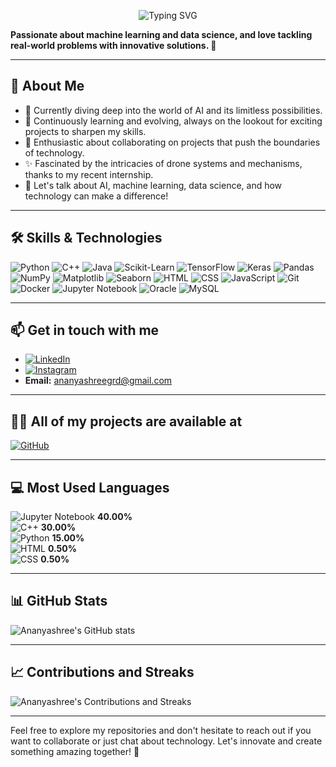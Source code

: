 <p align="center">
  <img src="https://readme-typing-svg.herokuapp.com?font=Fira+Code&size=22&pause=1000&color=00CFFF&background=2D2D2D&width=435&lines=Welcome+to+my+corner+of+GitHub%21+%F0%9F%8C%9F+Hi+there%2C+I'm+Ananyashree%21+%F0%9F%91%8B" alt="Typing SVG">
</p>

**Passionate about machine learning and data science, and love tackling real-world problems with innovative solutions. 🚀**

---

## 🧠 About Me
- 🔭 Currently diving deep into the world of AI and its limitless possibilities.
- 🌱 Continuously learning and evolving, always on the lookout for exciting projects to sharpen my skills.
- 🤝 Enthusiastic about collaborating on projects that push the boundaries of technology.
- ✨ Fascinated by the intricacies of drone systems and mechanisms, thanks to my recent internship.
- 💬 Let's talk about AI, machine learning, data science, and how technology can make a difference!

---

## 🛠️ Skills & Technologies
![Python](https://img.shields.io/badge/Python-3776AB?style=for-the-badge&logo=python&logoColor=white)
![C++](https://img.shields.io/badge/C%2B%2B-00599C?style=for-the-badge&logo=c%2B%2B&logoColor=white)
![Java](https://img.shields.io/badge/Java-007396?style=for-the-badge&logo=java&logoColor=white)
![Scikit-Learn](https://img.shields.io/badge/Scikit--Learn-F7931E?style=for-the-badge&logo=scikitlearn&logoColor=white)
![TensorFlow](https://img.shields.io/badge/TensorFlow-FF6F00?style=for-the-badge&logo=tensorflow&logoColor=white)
![Keras](https://img.shields.io/badge/Keras-D00000?style=for-the-badge&logo=keras&logoColor=white)
![Pandas](https://img.shields.io/badge/Pandas-150458?style=for-the-badge&logo=pandas&logoColor=white)
![NumPy](https://img.shields.io/badge/NumPy-013243?style=for-the-badge&logo=numpy&logoColor=white)
![Matplotlib](https://img.shields.io/badge/Matplotlib-11557C?style=for-the-badge&logo=matplotlib&logoColor=white)
![Seaborn](https://img.shields.io/badge/Seaborn-117CAE?style=for-the-badge&logo=seaborn&logoColor=white)
![HTML](https://img.shields.io/badge/HTML-E34F26?style=for-the-badge&logo=html5&logoColor=white)
![CSS](https://img.shields.io/badge/CSS-1572B6?style=for-the-badge&logo=css3&logoColor=white)
![JavaScript](https://img.shields.io/badge/JavaScript-F7DF1E?style=for-the-badge&logo=javascript&logoColor=white)
![Git](https://img.shields.io/badge/Git-F05032?style=for-the-badge&logo=git&logoColor=white)
![Docker](https://img.shields.io/badge/Docker-2496ED?style=for-the-badge&logo=docker&logoColor=white)
![Jupyter Notebook](https://img.shields.io/badge/Jupyter-FA0F00?style=for-the-badge&logo=jupyter&logoColor=white)
![Oracle](https://img.shields.io/badge/Oracle-F80000?style=for-the-badge&logo=oracle&logoColor=white)
![MySQL](https://img.shields.io/badge/MySQL-4479A1?style=for-the-badge&logo=mysql&logoColor=white)

---

## 📫 Get in touch with me
- [![LinkedIn](https://img.shields.io/badge/LinkedIn-0077B5?style=for-the-badge&logo=linkedin&logoColor=white)](https://www.linkedin.com/in/ananyashree-3926a3258?utm_source=share&utm_campaign=share_via&utm_content=profile&utm_medium=android_app)
- [![Instagram](https://img.shields.io/badge/Instagram-E4405F?style=for-the-badge&logo=instagram&logoColor=white)](https://www.instagram.com/ananyaa8.10?igsh=MXFuaWQzdGxhdnE0bw==)
- **Email:** ananyashreegrd@gmail.com

---

## 👨‍💻 All of my projects are available at
[![GitHub](https://img.shields.io/badge/GitHub-171515?style=for-the-badge&logo=github&logoColor=white)](https://github.com/ananyaa0810?tab=repositories)

---

## 💻 Most Used Languages
![Jupyter Notebook](https://img.shields.io/badge/Jupyter-FA0F00?style=for-the-badge&logo=jupyter&logoColor=white) **40.00%**  
![C++](https://img.shields.io/badge/C%2B%2B-00599C?style=for-the-badge&logo=c%2B%2B&logoColor=white) **30.00%**  
![Python](https://img.shields.io/badge/Python-3776AB?style=for-the-badge&logo=python&logoColor=white) **15.00%**  
![HTML](https://img.shields.io/badge/HTML-E34F26?style=for-the-badge&logo=html5&logoColor=white) **0.50%**  
![CSS](https://img.shields.io/badge/CSS-1572B6?style=for-the-badge&logo=css3&logoColor=white) **0.50%**  

---

## 📊 GitHub Stats
![Ananyashree's GitHub stats](https://github-readme-stats.vercel.app/api?username=ananyaa0810&show_icons=true&theme=radical)

---

## 📈 Contributions and Streaks
![Ananyashree's Contributions and Streaks](https://github-readme-streak-stats.herokuapp.com/?user=ananyaa0810&theme=radical)

---

Feel free to explore my repositories and don't hesitate to reach out if you want to collaborate or just chat about technology. Let's innovate and create something amazing together! 🌟

